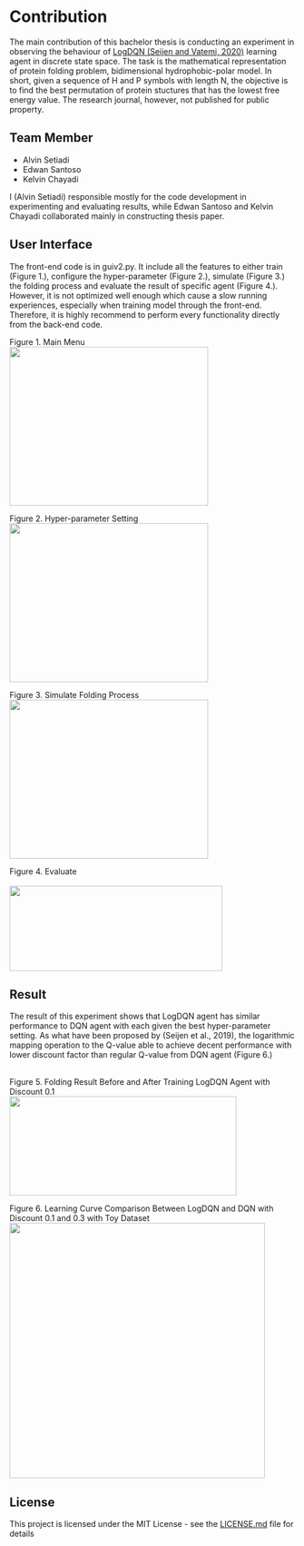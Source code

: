 # Contribution
The main contribution of this bachelor thesis is conducting an experiment in observing the behaviour of [LogDQN (Seijen and Vatemi, 2020)](https://proceedings.neurips.cc/paper/2019/file/eba237eccc24353ccaa4d62013556ac6-Paper.pdf) learning agent in discrete state space. The task is the mathematical representation of protein folding problem, bidimensional hydrophobic-polar model. In short, given a sequence of H and P symbols with length N, the objective is to find the best permutation of protein stuctures that has the lowest free energy value. The research journal, however, not published for public property. 

## Team Member
* Alvin Setiadi 
* Edwan Santoso
* Kelvin Chayadi

I (Alvin Setiadi) responsible mostly for the code development in experimenting and evaluating results, while Edwan Santoso and Kelvin Chayadi collaborated mainly in constructing thesis paper. 


## User Interface  

The front-end code is in guiv2.py. It include all the features to either train (Figure 1.), configure the hyper-parameter (Figure 2.), simulate (Figure 3.) the folding process and evaluate the result of specific agent (Figure 4.). However, it is not optimized well enough which cause a slow running experiences, especially when training model through the front-end. Therefore, it is highly recommend to perform every functionality directly from the back-end code.

Figure 1. Main Menu 
</br>
<img src="https://user-images.githubusercontent.com/58515206/133737458-c30d2988-0a5a-49ce-9e75-ef88b8ecf43a.png" alt="" data-canonical-src="https://user-images.githubusercontent.com/58515206/133737458-c30d2988-0a5a-49ce-9e75-ef88b8ecf43a.png" width="350" height="280" />

Figure 2. Hyper-parameter Setting 
</br>
<img src="https://user-images.githubusercontent.com/58515206/133739674-8401bd7e-4212-4221-8f6d-e33045da296b.png" alt="" data-canonical-src="https://user-images.githubusercontent.com/58515206/133739674-8401bd7e-4212-4221-8f6d-e33045da296b.png" width="350" height="280" />

Figure 3. Simulate Folding Process 
</br>
<img src="https://user-images.githubusercontent.com/58515206/133739813-129eab7e-9fdb-4342-bc41-e2b80a394641.png" alt="" data-canonical-src="https://user-images.githubusercontent.com/58515206/133739813-129eab7e-9fdb-4342-bc41-e2b80a394641.png" width="350" height="280" />

Figure 4. Evaluate  
</br>
<img src="https://user-images.githubusercontent.com/58515206/133739873-e05a6f12-594f-4770-80d3-a62613a6996e.png" alt="" data-canonical-src="https://user-images.githubusercontent.com/58515206/133739873-e05a6f12-594f-4770-80d3-a62613a6996e.png" width="375" height="150" />

## Result
The result of this experiment shows that LogDQN agent has similar performance to DQN agent with each given the best hyper-parameter setting. As what have been proposed by (Seijen et al., 2019), the logarithmic mapping operation to the Q-value able to achieve decent performance with lower discount factor than regular Q-value from DQN agent (Figure 6.)

</br>
Figure 5. Folding Result Before and After Training LogDQN Agent with Discount 0.1
</br>
<img src="https://user-images.githubusercontent.com/58515206/133741100-9627d128-48d9-484a-98f5-b860b76fa6c3.png" alt="" data-canonical-src="https://user-images.githubusercontent.com/58515206/133741100-9627d128-48d9-484a-98f5-b860b76fa6c3.png" width="400" height="175" />

Figure 6. Learning Curve Comparison Between LogDQN and DQN with Discount 0.1 and 0.3 with Toy Dataset
</br>
<img src="https://user-images.githubusercontent.com/58515206/133741885-df360d37-f1f6-4cfb-9d7a-de98b9fc663e.png" alt="" data-canonical-src="https://user-images.githubusercontent.com/58515206/133741885-df360d37-f1f6-4cfb-9d7a-de98b9fc663e.png" width="450" height="450" />


## License

This project is licensed under the MIT License - see the [LICENSE.md](LICENSE.md) file for details


